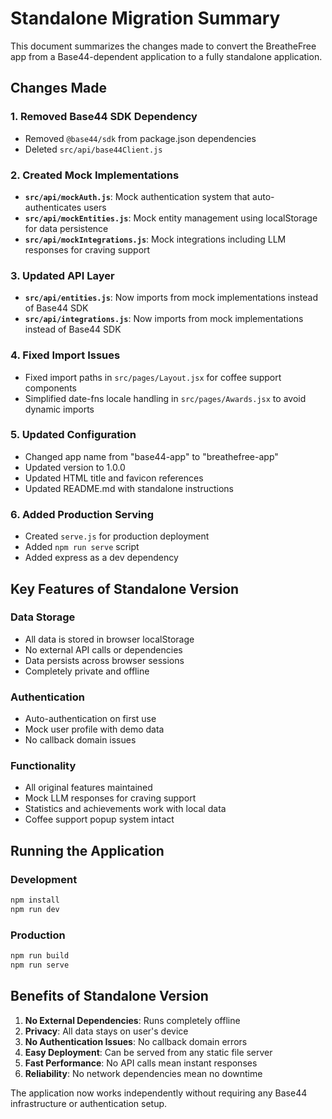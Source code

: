 # Standalone Migration Summary

This document summarizes the changes made to convert the BreatheFree app from a Base44-dependent application to a fully standalone application.

## Changes Made

### 1. Removed Base44 SDK Dependency
- Removed `@base44/sdk` from package.json dependencies
- Deleted `src/api/base44Client.js`

### 2. Created Mock Implementations
- **`src/api/mockAuth.js`**: Mock authentication system that auto-authenticates users
- **`src/api/mockEntities.js`**: Mock entity management using localStorage for data persistence
- **`src/api/mockIntegrations.js`**: Mock integrations including LLM responses for craving support

### 3. Updated API Layer
- **`src/api/entities.js`**: Now imports from mock implementations instead of Base44 SDK
- **`src/api/integrations.js`**: Now imports from mock implementations instead of Base44 SDK

### 4. Fixed Import Issues
- Fixed import paths in `src/pages/Layout.jsx` for coffee support components
- Simplified date-fns locale handling in `src/pages/Awards.jsx` to avoid dynamic imports

### 5. Updated Configuration
- Changed app name from "base44-app" to "breathefree-app"
- Updated version to 1.0.0
- Updated HTML title and favicon references
- Updated README.md with standalone instructions

### 6. Added Production Serving
- Created `serve.js` for production deployment
- Added `npm run serve` script
- Added express as a dev dependency

## Key Features of Standalone Version

### Data Storage
- All data is stored in browser localStorage
- No external API calls or dependencies
- Data persists across browser sessions
- Completely private and offline

### Authentication
- Auto-authentication on first use
- Mock user profile with demo data
- No callback domain issues

### Functionality
- All original features maintained
- Mock LLM responses for craving support
- Statistics and achievements work with local data
- Coffee support popup system intact

## Running the Application

### Development
```bash
npm install
npm run dev
```

### Production
```bash
npm run build
npm run serve
```

## Benefits of Standalone Version

1. **No External Dependencies**: Runs completely offline
2. **Privacy**: All data stays on user's device
3. **No Authentication Issues**: No callback domain errors
4. **Easy Deployment**: Can be served from any static file server
5. **Fast Performance**: No API calls mean instant responses
6. **Reliability**: No network dependencies mean no downtime

The application now works independently without requiring any Base44 infrastructure or authentication setup.